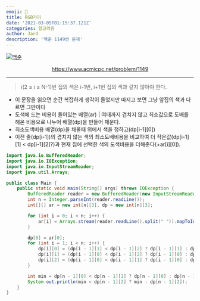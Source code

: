 ```yaml
---
emoji: 🧢
title: RGB거리
date: '2021-03-05T01:15:37.121Z'
categories: 알고리즘
author: Jard
description: '백준 1149번 문제'
---
```


[![백준](https://d2gd6pc034wcta.cloudfront.net/images/logo@2x.png)](https://www.acmicpc.net/problem/1149)

<div style="text-align:center"><a href="https://www.acmicpc.net/problem/1149">https://www.acmicpc.net/problem/1149</a></div>

---

> i(2 ≤ i ≤ N-1)번 집의 색은 i-1번, i+1번 집의 색과 같지 않아야 한다.

- 이 문장을 읽으면 순간 복잡하게 생각이 들었지만 따지고 보면 그냥 앞집의 색과 다르면 그만이다
- 도색에 드는 비용이 들어있는 배열(ar) | 여태까지 겹치지 않고 최소값으로 도배를 해온 비용으로 나누어 배열(dp)을 만들어 채운다.
- 최소도색비용 배열(dp)을 채울때 위에서 색을 정하고(dp[i-1][0])
- 이전 줄(dp[i-1])의 겹치지 않는 색의 최소도배비용을 비교하여 더 작은값(dp[i-1][1] < dp[i-1][2]?)과 현재 집에 선택한 색의 도색비용을 더해준다(+ar[i][0]).

```java
import java.io.BufferedReader;
import java.io.IOException;
import java.io.InputStreamReader;
import java.util.Arrays;

public class Main {
    public static void main(String[] args) throws IOException {
        BufferedReader reader = new BufferedReader(new InputStreamReader(System.in));
        int n = Integer.parseInt(reader.readLine());
        int[][] ar = new int[n][3], dp = new int[n][3];

        for (int i = 0; i < n; i++) {
            ar[i] = Arrays.stream(reader.readLine().split(" ")).mapToInt(Integer::parseInt).toArray();
        }

        dp[0] = ar[0];
        for (int i = 1; i < n; i++) {
            dp[i][0] = (dp[i - 1][1] < dp[i - 1][2] ? dp[i - 1][1] : dp[i - 1][2]) + ar[i][0];
            dp[i][1] = (dp[i - 1][0] < dp[i - 1][2] ? dp[i - 1][0] : dp[i - 1][2]) + ar[i][1];
            dp[i][2] = (dp[i - 1][0] < dp[i - 1][1] ? dp[i - 1][0] : dp[i - 1][1]) + ar[i][2];
        }

        int min = dp[n - 1][0] < dp[n - 1][1] ? dp[n - 1][0] : dp[n - 1][1];
        System.out.println(min < dp[n - 1][2] ? min : dp[n - 1][2]);
    }
}

```
